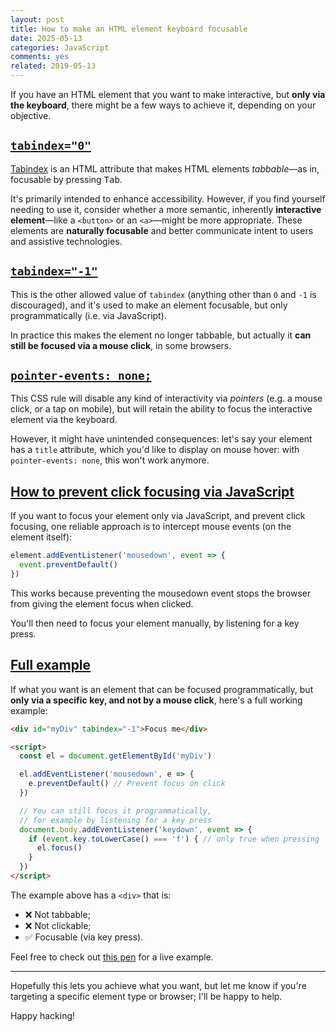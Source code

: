 ```yaml
---
layout: post
title: How to make an HTML element keyboard focusable
date: 2025-05-13
categories: JavaScript
comments: yes
related: 2019-05-13
---
```


If you have an HTML element that you want to make interactive, but **only via the keyboard**, there might be a few ways to achieve it, depending on your objective.

## [`tabindex="0"`](#tabindex0)

[Tabindex](https://developer.mozilla.org/en-US/docs/Web/HTML/Reference/Global_attributes/tabindex) is an HTML attribute that makes HTML elements _tabbable_—as in, focusable by pressing <kbd>Tab</kbd>.

It's primarily intended to enhance accessibility. However, if you find yourself needing to use it, consider whether a more semantic, inherently **interactive element**—like a `<button>` or an `<a>`—might be more appropriate. These elements are **naturally focusable** and better communicate intent to users and assistive technologies.

## [`tabindex="-1"`](#tabindex-1)

This is the other allowed value of `tabindex` (anything other than `0` and `-1` is discouraged), and it's used to make an element focusable, but only programmatically (i.e. via JavaScript).

In practice this makes the element no longer tabbable, but actually it **can still be focused via a mouse click**, in some browsers.

## [`pointer-events: none;`](#pointer-events-none)

This CSS rule will disable any kind of interactivity via _pointers_ (e.g. a mouse click, or a tap on mobile), but will retain the ability to focus the interactive element via the keyboard.

However, it might have unintended consequences: let's say your element has a `title` attribute, which you'd like to display on mouse hover: with `pointer-events: none`, this won't work anymore.

## [How to prevent click focusing via JavaScript](#how-to-prevent-click-focusing-via-javascript)

If you want to focus your element only via JavaScript, and prevent click focusing, one reliable approach is to intercept mouse events (on the element itself):

```js
element.addEventListener('mousedown', event => {
  event.preventDefault()
})
```

This works because preventing the mousedown event stops the browser from giving the element focus when clicked.

You'll then need to focus your element manually, by listening for a key press.

## [Full example](#full-example)

If what you want is an element that can be focused programmatically, but **only via a specific key, and not by a mouse click**, here's a full working example:

```html
<div id="myDiv" tabindex="-1">Focus me</div>

<script>
  const el = document.getElementById('myDiv')

  el.addEventListener('mousedown', e => {
    e.preventDefault() // Prevent focus on click
  })

  // You can still focus it programmatically,
  // for example by listening for a key press
  document.body.addEventListener('keydown', event => {
    if (event.key.toLowerCase() === 'f') { // only true when pressing 'F'
      el.focus()
    }
  })
</script>
```

The example above has a `<div>` that is:

- ❌ Not tabbable;
- ❌ Not clickable;
- ✅ Focusable (via key press).

Feel free to check out [this pen](https://codepen.io/simone/pen/WbbLYEX) for a live example.

---

Hopefully this lets you achieve what you want, but let me know if you're targeting a specific element type or browser; I'll be happy to help.

Happy hacking!
